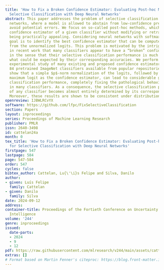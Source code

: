 ```yaml
---
title: 'How to Fix a Broken Confidence Estimator: Evaluating Post-hoc Methods for
  Selective Classification with Deep Neural Networks'
abstract: This paper addresses the problem of selective classification for deep neural
  networks, where a model is allowed to abstain from low-confidence predictions to
  avoid potential errors. We focus on so-called post-hoc methods, which replace the
  confidence estimator of a given classifier without modifying or retraining it, thus
  being practically appealing. Considering neural networks with softmax outputs, our
  goal is to identify the best confidence estimator that can be computed directly
  from the unnormalized logits. This problem is motivated by the intriguing observation
  in recent work that many classifiers appear to have a “broken” confidence estimator,
  in the sense that their selective classification performance is much worse than
  what could be expected by their corresponding accuracies. We perform an extensive
  experimental study of many existing and proposed confidence estimators applied to
  84 pretrained ImageNet classifiers available from popular repositories. Our results
  show that a simple $p$-norm normalization of the logits, followed by taking the
  maximum logit as the confidence estimator, can lead to considerable gains in selective
  classification performance, completely fixing the pathological behavior observed
  in many classifiers. As a consequence, the selective classification performance
  of any classifier becomes almost entirely determined by its corresponding accuracy.
  Moreover, these results are shown to be consistent under distribution shift.
openreview: IJBWLRCvYX
software: https://github.com/lfpc/FixSelectiveClassification
section: Papers
layout: inproceedings
series: Proceedings of Machine Learning Research
publisher: PMLR
issn: 2640-3498
id: cattelan24a
month: 0
tex_title: 'How to Fix a Broken Confidence Estimator: Evaluating Post-hoc Methods
  for Selective Classification with Deep Neural Networks'
firstpage: 547
lastpage: 584
page: 547-584
order: 547
cycles: false
bibtex_author: Cattelan, Lu{\'\i}s Felipe and Silva, Danilo
author:
- given: Luı́s Felipe
  family: Cattelan
- given: Danilo
  family: Silva
date: 2024-09-12
address:
container-title: Proceedings of the Fortieth Conference on Uncertainty in Artificial
  Intelligence
volume: '244'
genre: inproceedings
issued:
  date-parts:
  - 2024
  - 9
  - 12
pdf: https://raw.githubusercontent.com/mlresearch/v244/main/assets/cattelan24a/cattelan24a.pdf
extras: []
# Format based on Martin Fenner's citeproc: https://blog.front-matter.io/posts/citeproc-yaml-for-bibliographies/
---
```

